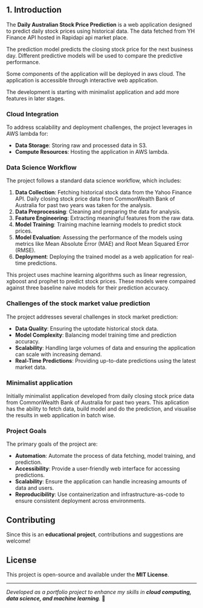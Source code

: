 ## **1. Introduction**

The **Daily Australian Stock Price Prediction** is a web application designed to predict daily stock prices using historical data. The data fetched from YH Finance API hosted in Rapidapi api market place. 

The prediction model predicts the closing stock price for the next business day. Different predictive models will be used to compare the predictive performance.

Some components of the application will be deployed in aws cloud.
The application is accessible through interactive web application.

The development is starting with minimalist application and add more features in later stages. 

### **Cloud Integration**
To address scalability and deployment challenges, the project leverages in AWS lambda for:
- **Data Storage**: Storing raw and processed data in S3.
- **Compute Resources**: Hosting the application in AWS lambda.


### **Data Science Workflow**
The project follows a standard data science workflow, which includes:
1. **Data Collection**: Fetching historical stock data from the Yahoo Finance API. Daily closing stock price data from CommonWealth Bank of Australia for     past two years was taken for the analysis.
2. **Data Preprocessing**: Cleaning and preparing the data for analysis.
3. **Feature Engineering**: Extracting meaningful features from the raw data.
4. **Model Training**: Training machine learning models to predict stock prices.
5. **Model Evaluation**: Assessing the performance of the models using metrics like Mean Absolute Error (MAE) and Root Mean Squared Error (RMSE).
6. **Deployment**: Deploying the trained model as a web application for real-time predictions.


This project uses machine learning algorithms such as linear regression, xgboost and prophet to predict stock prices. These models were compaired against three baseline naive models for their prediction accuracy.

### **Challenges of the stock market value prediction**
The project addresses several challenges in stock market prediction:
- **Data Quality**: Ensuring the uptodate historical stock data.
- **Model Complexity**: Balancing model training time and prediction accuracy.
- **Scalability**: Handling large volumes of data and ensuring the application can scale with increasing demand.
- **Real-Time Predictions**: Providing up-to-date predictions using the latest market data.

### Minimalist application

Initially minimalist application developed from daily closing stock price data from CommonWealth Bank of Australia for past two years. This aplication has the ability to fetch data, build model and do the prediction, and visualise the results in web application in batch wise.


### **Project Goals**
The primary goals of the project are:
- **Automation**: Automate the process of data fetching, model training, and prediction.
- **Accessibility**: Provide a user-friendly web interface for accessing predictions.
- **Scalability**: Ensure the application can handle increasing amounts of data and users.
- **Reproducibility**: Use containerization and infrastructure-as-code to ensure consistent deployment across environments.

## **Contributing**
Since this is an **educational project**, contributions and suggestions are welcome!

## **License**
This project is open-source and available under the **MIT License**.

---
_Developed as a portfolio project to enhance my skills in **cloud computing, data science, and machine learning**._ 🚀
